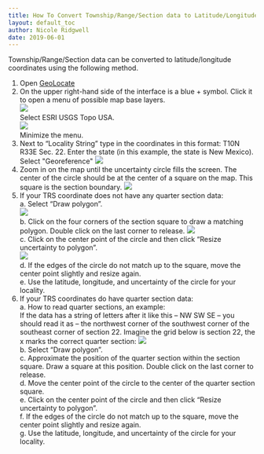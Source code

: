 ```yaml
---
title: How To Convert Township/Range/Section data to Latitude/Longitude Coordinates Using GeoLocate
layout: default_toc
author: Nicole Ridgwell
date: 2019-06-01
---
```


Township/Range/Section data can be converted to latitude/longitude coordinates using the following method.

1.	Open [GeoLocate](https://www.geo-locate.org/web/WebGeoref.aspx)
2.	On the upper right-hand side of the interface is a blue + symbol. Click it to open a menu of possible map base layers.  
![](https://raw.githubusercontent.com/ArctosDB/documentation-wiki/gh-pages/tutorial_images/GeoLocate1.jpg)  
Select ESRI USGS Topo USA.  
![](https://raw.githubusercontent.com/ArctosDB/documentation-wiki/gh-pages/tutorial_images/GeoLocate2.jpg)  
Minimize the menu.
3.	Next to “Locality String” type in the coordinates in this format: T10N R33E Sec. 22. Enter the state (in this example, the state is New Mexico). Select "Georeference" 
![](https://raw.githubusercontent.com/ArctosDB/documentation-wiki/gh-pages/tutorial_images/GeoLocate3.jpg)  
4.	Zoom in on the map until the uncertainty circle fills the screen. The center of the circle should be at the center of a square on the map. This square is the section boundary. 
![](https://raw.githubusercontent.com/ArctosDB/documentation-wiki/gh-pages/tutorial_images/GeoLocate4.JPG)  
5.	If your TRS coordinate does not have any quarter section data:  
  a.	Select “Draw polygon”.  
![](https://raw.githubusercontent.com/ArctosDB/documentation-wiki/gh-pages/tutorial_images/GeoLocate5.JPG)  
  b.	Click on the four corners of the section square to draw a matching polygon. Double click on the last corner to release.
![](https://raw.githubusercontent.com/ArctosDB/documentation-wiki/gh-pages/tutorial_images/GeoLocate6.JPG)  
  c.	Click on the center point of the circle and then click “Resize uncertainty to polygon”.  
![](https://raw.githubusercontent.com/ArctosDB/documentation-wiki/gh-pages/tutorial_images/GeoLocate7.JPG)  
  d.	If the edges of the circle do not match up to the square, move the center point slightly and resize again.  
  e.	Use the latitude, longitude, and uncertainty of the circle for your locality.  
6.	If your TRS coordinates do have quarter section data:  
  a.	How to read quarter sections, an example:  
    	If the data has a string of letters after it like this – NW SW SE – you should read it as – the northwest corner of the southwest corner of the southeast corner of section 22. Imagine the grid below is section 22, the x marks the correct quarter section: 
![](https://raw.githubusercontent.com/ArctosDB/documentation-wiki/gh-pages/tutorial_images/TRS%20table.JPG)  
  b.	Select “Draw polygon”.  
  c.	Approximate the position of the quarter section within the section square. Draw a square at this position. Double click on the last corner to release.  
  d.	Move the center point of the circle to the center of the quarter section square.  
  e.	Click on the center point of the circle and then click “Resize uncertainty to polygon”.  
  f.	If the edges of the circle do not match up to the square, move the center point slightly and resize again.  
  g.	Use the latitude, longitude, and uncertainty of the circle for your locality.
